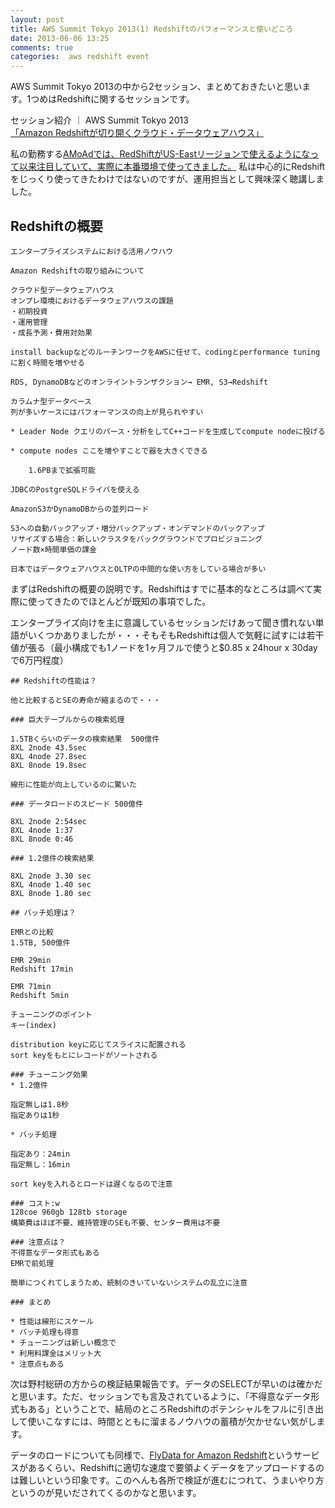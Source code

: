 ```yaml
---
layout: post
title: AWS Summit Tokyo 2013(1) Redshiftのパフォーマンスと使いどころ
date: 2013-06-06 13:25
comments: true
categories:  aws redshift event
---
```


AWS Summit Tokyo 2013の中から2セッション、まとめておきたいと思います。1つめはRedshiftに関するセッションです。

セッション紹介 ｜ AWS Summit Tokyo 2013    
[「Amazon Redshiftが切り開くクラウド・データウェアハウス」](http://www.awssummittokyo.com/session.html#Tech-05)

私の勤務する[AMoAdでは、RedShiftがUS-Eastリージョンで使えるようになって以来注目していて、実際に本番環境で使ってきました。](http://aws.amazon.com/jp/about-aws/whats-new/2013/6/5/Amazon-Redshift-and-High-Storage-Instance-in-Tokyo-Region/) 私は中心的にRedshiftをじっくり使ってきたわけではないのですが、運用担当として興味深く聴講しました。

## Redshiftの概要

    エンタープライズシステムにおける活用ノウハウ
    
    Amazon Redshiftの取り組みについて
    
    クラウド型データウェアハウス
    オンプレ環境におけるデータウェアハウスの課題
    ・初期投資
    ・運用管理
    ・成長予測・費用対効果
    
    install backupなどのルーチンワークをAWSに任せて、codingとperformance tuningに割く時間を増やせる
    
    RDS, DynamoDBなどのオンライントランザクション→ EMR, S3→Redshift
    
    カラムナ型データベース
    列が多いケースにはパフォーマンスの向上が見られやすい
    
    * Leader Node クエリのパース・分析をしてC++コードを生成してcompute nodeに投げる
    
    * compute nodes ここを増やすことで器を大きくできる
    
    	1.6PBまで拡張可能
    
    JDBCのPostgreSQLドライバを使える
    
    AmazonS3かDynamoDBからの並列ロード
    
    S3への自動バックアップ・増分バックアップ・オンデマンドのバックアップ　
    リサイズする場合：新しいクラスタをバックグラウンドでプロビジョニング
    ノード数×時間単価の課金　
    
    日本ではデータウェアハウスとOLTPの中間的な使い方をしている場合が多い　

まずはRedshiftの概要の説明です。Redshiftはすでに基本的なところは調べて実際に使ってきたのでほとんどが既知の事項でした。

エンタープライズ向けを主に意識しているセッションだけあって聞き慣れない単語がいくつかありましたが・・・そもそもRedshiftは個人で気軽に試すには若干値が張る（最小構成でも1ノードを1ヶ月フルで使うと$0.85 x 24hour x 30dayで6万円程度）

    ## Redshiftの性能は？
    
    他と比較するとSEの寿命が縮まるので・・・
    
    ### 巨大テーブルからの検索処理
    
    1.5TBくらいのデータの検索結果  500億件
    8XL 2node 43.5sec
    8XL 4node 27.8sec
    8XL 8node 19.8sec
    
    線形に性能が向上しているのに驚いた
    
    ### データロードのスピード 500億件
    
    8XL 2node 2:54sec
    8XL 4node 1:37
    8XL 8node 0:46
    
    ### 1.2億件の検索結果
    
    8XL 2node 3.30 sec
    8XL 4node 1.40 sec
    8XL 8node 1.80 sec
    
    ## バッチ処理は？
    
    EMRとの比較
    1.5TB, 500億件
    
    EMR 29min
    Redshift 17min
    
    EMR 71min
    Redshift 5min
    
    チューニングのポイント
    キー(index)
    
    distribution keyに応じてスライスに配置される
    sort keyをもとにレコードがソートされる
    
    ### チューニング効果
    * 1.2億件
    
    指定無しは1.8秒
    指定ありは1秒
    
    * バッチ処理
    
    指定あり：24min
    指定無し：16min
    
    sort keyを入れるとロードは遅くなるので注意
    
    ### コスト:w
    128coe 960gb 128tb storage
    構築費はほぼ不要、維持管理のSEも不要、センター費用は不要
    
    ### 注意点は？
    不得意なデータ形式もある
    EMRで前処理
    
    簡単につくれてしまうため、統制のきいていないシステムの乱立に注意
    
    ### まとめ
    
    * 性能は線形にスケール
    * バッチ処理も得意
    * チューニングは新しい概念で
    * 利用料課金はメリット大
    * 注意点もある

次は野村総研の方からの検証結果報告です。データのSELECTが早いのは確かだと思います。ただ、セッションでも言及されているように、「不得意なデータ形式もある」ということで、結局のところRedshiftのポテンシャルをフルに引き出して使いこなすには、時間とともに溜まるノウハウの蓄積が欠かせない気がします。

データのロードについても同様で、[FlyData for Amazon Redshift](http://www.hapyrus.com/products/flydata-for-redshift)というサービスがあるくらい、Redshiftに適切な速度で要領よくデータをアップロードするのは難しいという印象です。このへんも各所で検証が進むにつれて、うまいやり方というのが見いだされてくるのかなと思います。


